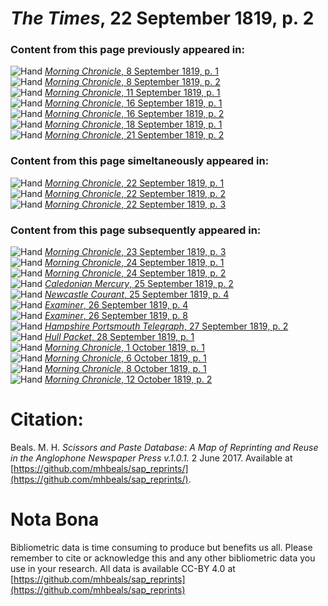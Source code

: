 # *The Times*, 22 September 1819, p. 2  
  
### Content from this page previously appeared in:  
![Hand](http://scissorsandpaste.net/wp-content/uploads/2017/06/smallhandpointer.png) [*Morning Chronicle*, 8 September 1819, p. 1](https://mhbeals.github.io/sap_html/Morning-Chronicle/Morning-Chronicle-8-September-1819-p-1)  
![Hand](http://scissorsandpaste.net/wp-content/uploads/2017/06/smallhandpointer.png) [*Morning Chronicle*, 8 September 1819, p. 2](https://mhbeals.github.io/sap_html/Morning-Chronicle/Morning-Chronicle-8-September-1819-p-2)  
![Hand](http://scissorsandpaste.net/wp-content/uploads/2017/06/smallhandpointer.png) [*Morning Chronicle*, 11 September 1819, p. 1](https://mhbeals.github.io/sap_html/Morning-Chronicle/Morning-Chronicle-11-September-1819-p-1)  
![Hand](http://scissorsandpaste.net/wp-content/uploads/2017/06/smallhandpointer.png) [*Morning Chronicle*, 16 September 1819, p. 1](https://mhbeals.github.io/sap_html/Morning-Chronicle/Morning-Chronicle-16-September-1819-p-1)  
![Hand](http://scissorsandpaste.net/wp-content/uploads/2017/06/smallhandpointer.png) [*Morning Chronicle*, 16 September 1819, p. 2](https://mhbeals.github.io/sap_html/Morning-Chronicle/Morning-Chronicle-16-September-1819-p-2)  
![Hand](http://scissorsandpaste.net/wp-content/uploads/2017/06/smallhandpointer.png) [*Morning Chronicle*, 18 September 1819, p. 1](https://mhbeals.github.io/sap_html/Morning-Chronicle/Morning-Chronicle-18-September-1819-p-1)  
![Hand](http://scissorsandpaste.net/wp-content/uploads/2017/06/smallhandpointer.png) [*Morning Chronicle*, 21 September 1819, p. 2](https://mhbeals.github.io/sap_html/Morning-Chronicle/Morning-Chronicle-21-September-1819-p-2)  
  
### Content from this page simeltaneously appeared in:  
![Hand](http://scissorsandpaste.net/wp-content/uploads/2017/06/smallhandpointer.png) [*Morning Chronicle*, 22 September 1819, p. 1](https://mhbeals.github.io/sap_html/Morning-Chronicle/Morning-Chronicle-22-September-1819-p-1)  
![Hand](http://scissorsandpaste.net/wp-content/uploads/2017/06/smallhandpointer.png) [*Morning Chronicle*, 22 September 1819, p. 2](https://mhbeals.github.io/sap_html/Morning-Chronicle/Morning-Chronicle-22-September-1819-p-2)  
![Hand](http://scissorsandpaste.net/wp-content/uploads/2017/06/smallhandpointer.png) [*Morning Chronicle*, 22 September 1819, p. 3](https://mhbeals.github.io/sap_html/Morning-Chronicle/Morning-Chronicle-22-September-1819-p-3)  
  
### Content from this page subsequently appeared in:  
![Hand](http://scissorsandpaste.net/wp-content/uploads/2017/06/smallhandpointer.png) [*Morning Chronicle*, 23 September 1819, p. 3](https://mhbeals.github.io/sap_html/Morning-Chronicle/Morning-Chronicle-23-September-1819-p-3)  
![Hand](http://scissorsandpaste.net/wp-content/uploads/2017/06/smallhandpointer.png) [*Morning Chronicle*, 24 September 1819, p. 1](https://mhbeals.github.io/sap_html/Morning-Chronicle/Morning-Chronicle-24-September-1819-p-1)  
![Hand](http://scissorsandpaste.net/wp-content/uploads/2017/06/smallhandpointer.png) [*Morning Chronicle*, 24 September 1819, p. 2](https://mhbeals.github.io/sap_html/Morning-Chronicle/Morning-Chronicle-24-September-1819-p-2)  
![Hand](http://scissorsandpaste.net/wp-content/uploads/2017/06/smallhandpointer.png) [*Caledonian Mercury*, 25 September 1819, p. 2](https://mhbeals.github.io/sap_html/Caledonian-Mercury/Caledonian-Mercury-25-September-1819-p-2)  
![Hand](http://scissorsandpaste.net/wp-content/uploads/2017/06/smallhandpointer.png) [*Newcastle Courant*, 25 September 1819, p. 4](https://mhbeals.github.io/sap_html/Newcastle-Courant/Newcastle-Courant-25-September-1819-p-4)  
![Hand](http://scissorsandpaste.net/wp-content/uploads/2017/06/smallhandpointer.png) [*Examiner*, 26 September 1819, p. 4](https://mhbeals.github.io/sap_html/Examiner/Examiner-26-September-1819-p-4)  
![Hand](http://scissorsandpaste.net/wp-content/uploads/2017/06/smallhandpointer.png) [*Examiner*, 26 September 1819, p. 8](https://mhbeals.github.io/sap_html/Examiner/Examiner-26-September-1819-p-8)  
![Hand](http://scissorsandpaste.net/wp-content/uploads/2017/06/smallhandpointer.png) [*Hampshire Portsmouth Telegraph*, 27 September 1819, p. 2](https://mhbeals.github.io/sap_html/Hampshire-Portsmouth-Telegraph/Hampshire-Portsmouth-Telegraph-27-September-1819-p-2)  
![Hand](http://scissorsandpaste.net/wp-content/uploads/2017/06/smallhandpointer.png) [*Hull Packet*, 28 September 1819, p. 1](https://mhbeals.github.io/sap_html/Hull-Packet/Hull-Packet-28-September-1819-p-1)  
![Hand](http://scissorsandpaste.net/wp-content/uploads/2017/06/smallhandpointer.png) [*Morning Chronicle*, 1 October 1819, p. 1](https://mhbeals.github.io/sap_html/Morning-Chronicle/Morning-Chronicle-1-October-1819-p-1)  
![Hand](http://scissorsandpaste.net/wp-content/uploads/2017/06/smallhandpointer.png) [*Morning Chronicle*, 6 October 1819, p. 1](https://mhbeals.github.io/sap_html/Morning-Chronicle/Morning-Chronicle-6-October-1819-p-1)  
![Hand](http://scissorsandpaste.net/wp-content/uploads/2017/06/smallhandpointer.png) [*Morning Chronicle*, 8 October 1819, p. 1](https://mhbeals.github.io/sap_html/Morning-Chronicle/Morning-Chronicle-8-October-1819-p-1)  
![Hand](http://scissorsandpaste.net/wp-content/uploads/2017/06/smallhandpointer.png) [*Morning Chronicle*, 12 October 1819, p. 2](https://mhbeals.github.io/sap_html/Morning-Chronicle/Morning-Chronicle-12-October-1819-p-2)  


# Citation: 

Beals. M. H. *Scissors and Paste Database: A Map of Reprinting and Reuse in the Anglophone Newspaper Press v.1.0.1.* 2 June 2017. Available at [https://github.com/mhbeals/sap_reprints/](https://github.com/mhbeals/sap_reprints/). 

# Nota Bona

Bibliometric data is time consuming to produce but benefits us all. Please remember to cite or acknowledge this and any other bibliometric data you use in your research. All data is available CC-BY 4.0 at [https://github.com/mhbeals/sap_reprints](https://github.com/mhbeals/sap_reprints)